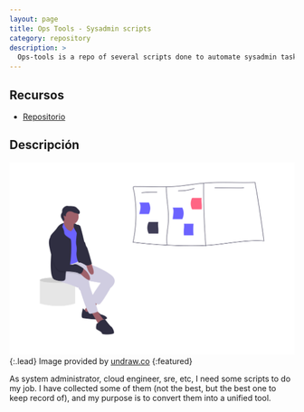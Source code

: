 ```yaml
---
layout: page
title: Ops Tools - Sysadmin scripts
category: repository
description: >
  Ops-tools is a repo of several scripts done to automate sysadmin tasks.  I keep them all together as a toolbelt for me.
---
```


## Recursos

* [Repositorio](https://github.com/jmoratilla/ops-tools)

## Descripción

![sorting thoughts](/assets/img/undraw_sorting_thoughts_6d48.png){:.lead}
Image provided by [undraw.co](https://undraw.co/illustrations)
{:featured}


As system administrator, cloud engineer, sre, etc, I need some scripts to do my
 job.  I have collected some of them (not the best, but the best one to keep
 record of), and my purpose is to convert them into a unified tool.

